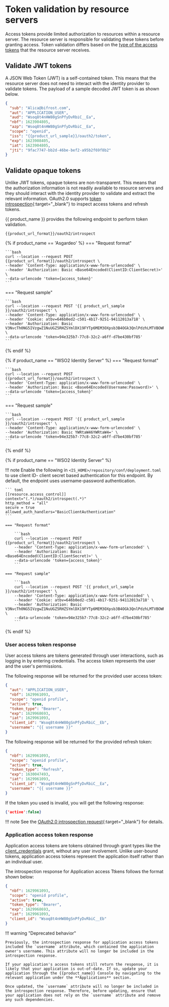 # Token validation by resource servers

Access tokens provide limited authorization to resources within a resource server. The resource server is responsible for validating these tokens before granting access. Token validation differs based on the [type of the access tokens]({{base_path}}/references/app-settings/oidc-settings-for-app/#access-token) that the resource server receives.

## Validate JWT tokens

A JSON Web Token (JWT) is a self-contained token. This means that the resource server does not need to interact with the identity provider to validate tokens. The payload of a sample decoded JWT token is as shown below.

```json
{
  "sub": "Alica@bifrost.com",
  "aut": "APPLICATION_USER",
  "aud": "Wsoq8t4nHW80gSnPfyDvRbiC__Ea",
  "nbf": 1623904805,
  "azp": "Wsoq8t4nHW80gSnPfyDvRbiC__Ea",
  "scope": "openid",
  "iss": "{{product_url_sample}}/oauth2/token",
  "exp": 1623908405,
  "iat": 1623904805,
  "jti": "9fac7747-bb2d-46be-bef2-a95b2f69f8b2"
}
```

## Validate opaque tokens

Unlike JWT tokens, opaque tokens are non-transparent. This means that the authorization information is not readily available to resource servers and they should interact with the identity provider to validate and extract the relevant information. OAuth2.0 supports [token introspection](https://datatracker.ietf.org/doc/html/rfc7662){:target="_blank"} to inspect access tokens and refresh tokens.

{{ product_name }} provides the following endpoint to perform token validation. 

``` 
{{product_url_format}}/oauth2/introspect
```

{% if product_name == 'Asgardeo' %}
=== "Request format"

    ```bash
    curl --location --request POST {{product_url_format}}/oauth2/introspect \
    --header 'Content-Type: application/x-www-form-urlencoded' \
    --header 'Authorization: Basic <Base64Encoded(ClientID:ClientSecret)>' \
    --data-urlencode 'token={access_token}'
    ```

=== "Request sample"
  
    ```bash
    curl --location --request POST '{{ product_url_sample }}/oauth2/introspect' \
    --header 'Content-Type: application/x-www-form-urlencoded' \
    --header 'Cookie: atbv=646b0ed2-c501-4b17-9251-94112013a718' \
    --header 'Authorization: Basic V3NvcTh0NG5IVzgwZ1NuUGZ5RHZSYmlDX19FYTp6MEM3OXpsb3B4OGk3QnlPdzhLMTVBOWRwbFlh' \
    --data-urlencode 'token=94e325b7-77c8-32c2-a6ff-d7be430bf785'
    ```

{% endif %}

{% if product_name == "WSO2 Identity Server" %}
=== "Request format"

    ```bash
    curl --location --request POST {{product_url_format}}/oauth2/introspect \
    --header 'Content-Type: application/x-www-form-urlencoded' \
    --header 'Authorization: Basic <Base64Encoded(Username:Password)>' \
    --data-urlencode 'token={access_token}'
    ```

=== "Request sample"

    ```bash
    curl --location --request POST '{{ product_url_sample }}/oauth2/introspect' \
    --header 'Content-Type: application/x-www-form-urlencoded' \
    --header 'Authorization: Basic YWRtaW46YWRtaW4=' \
    --data-urlencode 'token=94e325b7-77c8-32c2-a6ff-d7be430bf785'
    ```

{% endif %}

{% if product_name == "WSO2 Identity Server" %}

!!! note
    Enable the following in `<IS_HOME>/repository/conf/deployment.toml` to use client ID- client secret based authentication for this endpoint.
    By default, the endpoint uses username-password authentication.

    ``` toml
    [[resource.access_control]]
    context="(.*)/oauth2/introspect(.*)"
    http_method = "all"
    secure = true
    allowed_auth_handlers="BasicClientAuthentication"
    ```

    === "Request format"

        ```bash
        curl --location --request POST {{product_url_format}}/oauth2/introspect \
        --header 'Content-Type: application/x-www-form-urlencoded' \
        --header 'Authorization: Basic <Base64Encoded(ClientID:ClientSecret)>' \
        --data-urlencode 'token={access_token}'
        ```

    === "Request sample"

        ```bash
        curl --location --request POST '{{ product_url_sample }}/oauth2/introspect' \
        --header 'Content-Type: application/x-www-form-urlencoded' \
        --header 'Cookie: atbv=646b0ed2-c501-4b17-9251-94112013a718' \
        --header 'Authorization: Basic V3NvcTh0NG5IVzgwZ1NuUGZ5RHZSYmlDX19FYTp6MEM3OXpsb3B4OGk3QnlPdzhLMTVBOWRwbFlh' \
        --data-urlencode 'token=94e325b7-77c8-32c2-a6ff-d7be430bf785'
        ```

{% endif %}

### User access token response

User access tokens are tokens generated through user interactions, such as logging in by entering credentials. The access token represents the user and the user's permissions.

The following response will be returned for the provided user access token:

```json
{
  "aut": "APPLICATION_USER",
  "nbf": 1629961093,
  "scope": "openid profile",
  "active": true,
  "token_type": "Bearer",
  "exp": 1629968693,
  "iat": 1629961093,
  "client_id": "Wsoq8t4nHW80gSnPfyDvRbiC__Eb",
  "username": "{{ username }}"
}
```

The following response will be returned for the provided refresh token:

```json
{
  "nbf": 1629961093,
  "scope": "openid profile",
  "active": true,
  "token_type": "Refresh",
  "exp": 1630047493,
  "iat": 1629961093,
  "client_id": "Wsoq8t4nHW80gSnPfyDvRbiC__Ea",
  "username": "{{ username }}"
}
```

If the token you used is invalid, you will get the following response:

```json
{'active':false}
```

!!! note
    See the [OAuth2.0 introspection request](https://datatracker.ietf.org/doc/html/rfc7662#section-2.1){:target="_blank"} for details.

### Application access token response

Application access tokens are tokens obtained through grant types like the [client_credentials]({{base_path}}/references/grant-types/#client-credentials-grant) grant, without any user involvement. Unlike user-bound tokens, application access tokens represent the application itself rather than an individual user.

The introspection response for Application access Ttkens follows the format shown below:

```json
{
  "nbf": 1629961093,
  "scope": "openid profile",
  "active": true,
  "token_type": "Bearer",
  "exp": 1629968693,
  "iat": 1629961093,
  "client_id": "Wsoq8t4nHW80gSnPfyDvRbiC__Eb"
}
```

!!! warning "Deprecated behavior"

    Previously, the introspection response for application access tokens included the `username` attribute, which contained the application owner's username. This attribute will no longer be included in the introspection response.
    
    If your application's access tokens still return the response, it is likely that your application is out-of-date. If so, update your application through the {{product_name}} Console by navigating to the relevant application under the **Applications** section.

    Once updated, the `username` attribute will no longer be included in the introspection response. Therefore, before updating, ensure that your application does not rely on the `username` attribute and remove any such dependencies.
